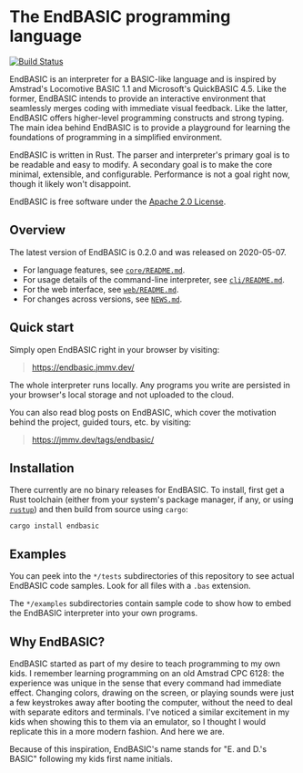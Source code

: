# The EndBASIC programming language

[![Build Status](https://travis-ci.org/jmmv/endbasic.svg?branch=master)](https://travis-ci.org/jmmv/endbasic/)

EndBASIC is an interpreter for a BASIC-like language and is inspired by
Amstrad's Locomotive BASIC 1.1 and Microsoft's QuickBASIC 4.5.  Like the former,
EndBASIC intends to provide an interactive environment that seamlessly merges
coding with immediate visual feedback.  Like the latter, EndBASIC offers
higher-level programming constructs and strong typing.  The main idea behind
EndBASIC is to provide a playground for learning the foundations of programming
in a simplified environment.

EndBASIC is written in Rust.  The parser and interpreter's primary goal is to
be readable and easy to modify.  A secondary goal is to make the core minimal,
extensible, and configurable.  Performance is not a goal right now, though it
likely won't disappoint.

EndBASIC is free software under the [Apache 2.0 License](LICENSE).

## Overview

The latest version of EndBASIC is 0.2.0 and was released on 2020-05-07.

*   For language features, see [`core/README.md`](core/README.md).
*   For usage details of the command-line interpreter, see
    [`cli/README.md`](cli/README.md).
*   For the web interface, see [`web/README.md`](web/README.md).
*   For changes across versions, see [`NEWS.md`](NEWS.md).

## Quick start

Simply open EndBASIC right in your browser by visiting:

> https://endbasic.jmmv.dev/

The whole interpreter runs locally.  Any programs you write are persisted in
your browser's local storage and not uploaded to the cloud.

You can also read blog posts on EndBASIC, which cover the motivation behind the
project, guided tours, etc. by visiting:

> https://jmmv.dev/tags/endbasic/

## Installation

There currently are no binary releases for EndBASIC.  To install, first get a
Rust toolchain (either from your system's package manager, if any, or using
[`rustup`](https://www.rust-lang.org/learn/get-started)) and then build from
source using `cargo`:

```shell
cargo install endbasic
```

## Examples

You can peek into the `*/tests` subdirectories of this repository to see actual
EndBASIC code samples.  Look for all files with a `.bas` extension.

The `*/examples` subdirectories contain sample code to show how to embed the
EndBASIC interpreter into your own programs.

## Why EndBASIC?

EndBASIC started as part of my desire to teach programming to my own kids.
I remember learning programming on an old Amstrad CPC 6128: the experience was
unique in the sense that every command had immediate effect.  Changing colors,
drawing on the screen, or playing sounds were just a few keystrokes away after
booting the computer, without the need to deal with separate editors and
terminals.  I've noticed a similar excitement in my kids when showing this to
them via an emulator, so I thought I would replicate this in a more modern
fashion.  And here we are.

Because of this inspiration, EndBASIC's name stands for "E. and D.'s BASIC"
following my kids first name initials.
